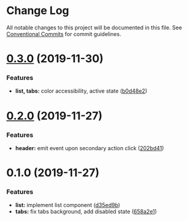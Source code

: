 # Change Log

All notable changes to this project will be documented in this file.
See [Conventional Commits](https://conventionalcommits.org) for commit guidelines.

# [0.3.0](https://github.com/moki/mokui/compare/@moki.codes/mokui-list@0.2.0...@moki.codes/mokui-list@0.3.0) (2019-11-30)


### Features

* **list, tabs:** color accessibility, active state ([b0d48e2](https://github.com/moki/mokui/commit/b0d48e229ca0d96e583dd52832ff7c1057c4b0cf))





# [0.2.0](https://github.com/moki/mokui/compare/@moki.codes/mokui-list@0.1.0...@moki.codes/mokui-list@0.2.0) (2019-11-27)


### Features

* **header:** emit event upon secondary action click ([202bd41](https://github.com/moki/mokui/commit/202bd41c58ce506bbdb67ec64100c4dfe42f6e14))





# 0.1.0 (2019-11-27)


### Features

* **list:** implement list component ([d35ed9b](https://github.com/moki/mokui/commit/d35ed9be3752899f58dd148d546c794b8c27d2be))
* **tabs:** fix tabs background, add disabled state ([658a2e1](https://github.com/moki/mokui/commit/658a2e19b7f2bde40f1604b12cd1b3efaaaa6bd4))
